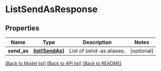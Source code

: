 # ListSendAsResponse

## Properties
Name | Type | Description | Notes
------------ | ------------- | ------------- | -------------
**send_as** | [**list[SendAs]**](SendAs.md) | List of send-as aliases. | [optional] 

[[Back to Model list]](../README.md#documentation-for-models) [[Back to API list]](../README.md#documentation-for-api-endpoints) [[Back to README]](../README.md)


